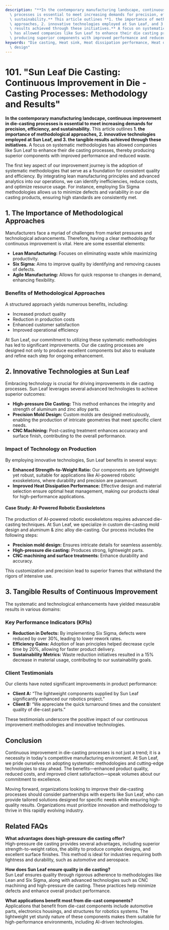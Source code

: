 ```yaml
---
description: "**In the contemporary manufacturing landscape, continuous improvement in die-casting\
  \ processes is essential to meet increasing demands for precision, efficiency, and\
  \ sustainability.** This article outlines **1. the importance of methodological\
  \ approaches, 2. innovative technologies employed at Sun Leaf, and 3. the tangible\
  \ results achieved through these initiatives.** A focus on systematic methodologies\
  \ has allowed companies like Sun Leaf to enhance their die casting processes, thereby\
  \ producing superior components with improved performance and reduced waste."
keywords: "Die casting, Heat sink, Heat dissipation performance, Heat dissipation optimization\
  \ design"
---
```

# 101. "Sun Leaf Die Casting: Continuous Improvement in Die - Casting Processes: Methodology and Results"

**In the contemporary manufacturing landscape, continuous improvement in die-casting processes is essential to meet increasing demands for precision, efficiency, and sustainability.** This article outlines **1. the importance of methodological approaches, 2. innovative technologies employed at Sun Leaf, and 3. the tangible results achieved through these initiatives.** A focus on systematic methodologies has allowed companies like Sun Leaf to enhance their die casting processes, thereby producing superior components with improved performance and reduced waste.

The first key aspect of our improvement journey is the adoption of systematic methodologies that serve as a foundation for consistent quality and efficiency. By integrating lean manufacturing principles and advanced analytics into our operations, we can identify inefficiencies, reduce costs, and optimize resource usage. For instance, employing Six Sigma methodologies allows us to minimize defects and variability in our die casting products, ensuring high standards are consistently met.

## **1. The Importance of Methodological Approaches**

Manufacturers face a myriad of challenges from market pressures and technological advancements. Therefore, having a clear methodology for continuous improvement is vital. Here are some essential elements:

- **Lean Manufacturing:** Focuses on eliminating waste while maximizing productivity.
- **Six Sigma:** Aims to improve quality by identifying and removing causes of defects.
- **Agile Manufacturing:** Allows for quick response to changes in demand, enhancing flexibility.

### **Benefits of Methodological Approaches**

A structured approach yields numerous benefits, including:

- Increased product quality
- Reduction in production costs
- Enhanced customer satisfaction
- Improved operational efficiency

At Sun Leaf, our commitment to utilizing these systematic methodologies has led to significant improvements. Our die casting processes are designed not only to produce excellent components but also to evaluate and refine each step for ongoing enhancement.

## **2. Innovative Technologies at Sun Leaf**

Embracing technology is crucial for driving improvements in die casting processes. Sun Leaf leverages several advanced technologies to achieve superior outcomes:

- **High-pressure Die Casting:** This method enhances the integrity and strength of aluminum and zinc alloy parts. 
- **Precision Mold Design:** Custom molds are designed meticulously, enabling the production of intricate geometries that meet specific client needs.
- **CNC Machining:** Post-casting treatment enhances accuracy and surface finish, contributing to the overall performance.

### **Impact of Technology on Production**

By employing innovative technologies, Sun Leaf benefits in several ways:

- **Enhanced Strength-to-Weight Ratio:** Our components are lightweight yet robust, suitable for applications like AI-powered robotic exoskeletons, where durability and precision are paramount.
- **Improved Heat Dissipation Performance:** Effective design and material selection ensure optimal heat management, making our products ideal for high-performance applications.

#### **Case Study: AI-Powered Robotic Exoskeletons**

The production of AI-powered robotic exoskeletons requires advanced die-casting techniques. At Sun Leaf, we specialize in custom die-casting mold design and aluminum & zinc alloy die-casting. Our process includes the following steps:

- **Precision mold design:** Ensures intricate details for seamless assembly.
- **High-pressure die casting:** Produces strong, lightweight parts.
- **CNC machining and surface treatments:** Enhance durability and accuracy.

This customization and precision lead to superior frames that withstand the rigors of intensive use.

## **3. Tangible Results of Continuous Improvement**

The systematic and technological enhancements have yielded measurable results in various domains:

### **Key Performance Indicators (KPIs)**

- **Reduction in Defects:** By implementing Six Sigma, defects were reduced by over 30%, leading to lower rework rates.
- **Efficiency Gains:** Adoption of lean principles helped decrease cycle time by 20%, allowing for faster product delivery.
- **Sustainability Metrics:** Waste reduction initiatives resulted in a 15% decrease in material usage, contributing to our sustainability goals.

### **Client Testimonials**

Our clients have noted significant improvements in product performance:

- **Client A:** “The lightweight components supplied by Sun Leaf significantly enhanced our robotics project.”
- **Client B:** “We appreciate the quick turnaround times and the consistent quality of die-cast parts.”

These testimonials underscore the positive impact of our continuous improvement methodologies and innovative technologies.

## **Conclusion**

Continuous improvement in die-casting processes is not just a trend; it is a necessity in today's competitive manufacturing environment. At Sun Leaf, we pride ourselves on adopting systematic methodologies and cutting-edge technologies to stay ahead. The benefits—enhanced product quality, reduced costs, and improved client satisfaction—speak volumes about our commitment to excellence. 

Moving forward, organizations looking to improve their die-casting processes should consider partnerships with experts like Sun Leaf, who can provide tailored solutions designed for specific needs while ensuring high-quality results. Organizations must prioritize innovation and methodology to thrive in this rapidly evolving industry.

## Related FAQs

**What advantages does high-pressure die casting offer?**  
High-pressure die casting provides several advantages, including superior strength-to-weight ratios, the ability to produce complex designs, and excellent surface finishes. This method is ideal for industries requiring both lightness and durability, such as automotive and aerospace.

**How does Sun Leaf ensure quality in die casting?**  
Sun Leaf ensures quality through rigorous adherence to methodologies like Lean and Six Sigma, along with advanced technologies such as CNC machining and high-pressure die casting. These practices help minimize defects and enhance overall product performance.

**What applications benefit most from die-cast components?**  
Applications that benefit from die-cast components include automotive parts, electronics housings, and structures for robotics systems. The lightweight yet sturdy nature of these components makes them suitable for high-performance environments, including AI-driven technologies.
